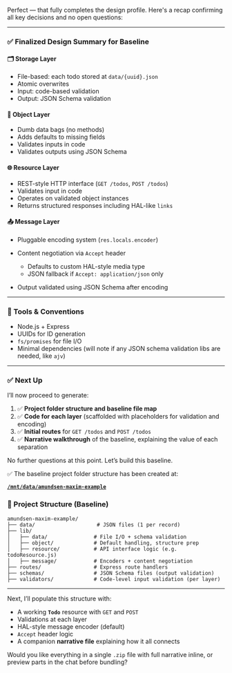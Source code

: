 Perfect — that fully completes the design profile. Here's a recap confirming all key decisions and no open questions:

---

### ✅ Finalized Design Summary for Baseline

#### 🗂 **Storage Layer**

* File-based: each todo stored at `data/{uuid}.json`
* Atomic overwrites
* Input: code-based validation
* Output: JSON Schema validation

#### 🧱 **Object Layer**

* Dumb data bags (no methods)
* Adds defaults to missing fields
* Validates inputs in code
* Validates outputs using JSON Schema

#### 🌐 **Resource Layer**

* REST-style HTTP interface (`GET /todos`, `POST /todos`)
* Validates input in code
* Operates on validated object instances
* Returns structured responses including HAL-like `links`

#### 📤 **Message Layer**

* Pluggable encoding system (`res.locals.encoder`)
* Content negotiation via `Accept` header

  * Defaults to custom HAL-style media type
  * JSON fallback if `Accept: application/json` only
* Output validated using JSON Schema after encoding

---

### 🧰 Tools & Conventions

* Node.js + Express
* UUIDs for ID generation
* `fs/promises` for file I/O
* Minimal dependencies (will note if any JSON schema validation libs are needed, like `ajv`)

---

### ✅ Next Up

I’ll now proceed to generate:

1. ✅ **Project folder structure and baseline file map**
2. ✅ **Code for each layer** (scaffolded with placeholders for validation and encoding)
3. ✅ **Initial routes** for `GET /todos` and `POST /todos`
4. ✅ **Narrative walkthrough** of the baseline, explaining the value of each separation

No further questions at this point. Let’s build this baseline.


✅ The baseline project folder structure has been created at:

**[`/mnt/data/amundsen-maxim-example`](sandbox:/mnt/data/amundsen-maxim-example)**

### 📁 Project Structure (Baseline)

```
amundsen-maxim-example/
├── data/                    # JSON files (1 per record)
├── lib/
│   ├── data/               # File I/O + schema validation
│   ├── object/             # Default handling, structure prep
│   ├── resource/           # API interface logic (e.g. todoResource.js)
│   ├── message/            # Encoders + content negotiation
├── routes/                 # Express route handlers
├── schemas/                # JSON Schema files (output validation)
├── validators/             # Code-level input validation (per layer)
```

---

Next, I’ll populate this structure with:

* A working **`Todo`** resource with `GET` and `POST`
* Validations at each layer
* HAL-style message encoder (default)
* `Accept` header logic
* A companion **narrative file** explaining how it all connects

Would you like everything in a single `.zip` file with full narrative inline, or preview parts in the chat before bundling?

